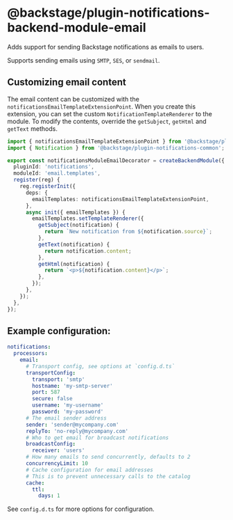 # @backstage/plugin-notifications-backend-module-email

Adds support for sending Backstage notifications as emails to users.

Supports sending emails using `SMTP`, `SES`, or `sendmail`.

## Customizing email content

The email content can be customized with the `notificationsEmailTemplateExtensionPoint`. When you create
this extension, you can set the custom `NotificationTemplateRenderer` to the module. To modify the contents,
override the `getSubject`, `getHtml` and `getText` methods.

```ts
import { notificationsEmailTemplateExtensionPoint } from '@backstage/plugin-notifications-backend-module-email';
import { Notification } from '@backstage/plugin-notifications-common';

export const notificationsModuleEmailDecorator = createBackendModule({
  pluginId: 'notifications',
  moduleId: 'email.templates',
  register(reg) {
    reg.registerInit({
      deps: {
        emailTemplates: notificationsEmailTemplateExtensionPoint,
      },
      async init({ emailTemplates }) {
        emailTemplates.setTemplateRenderer({
          getSubject(notification) {
            return `New notification from ${notification.source}`;
          },
          getText(notification) {
            return notification.content;
          },
          getHtml(notification) {
            return `<p>${notification.content}</p>`;
          },
        });
      },
    });
  },
});
```

## Example configuration:

```yaml
notifications:
  processors:
    email:
      # Transport config, see options at `config.d.ts`
      transportConfig:
        transport: 'smtp'
        hostname: 'my-smtp-server'
        port: 587
        secure: false
        username: 'my-username'
        password: 'my-password'
      # The email sender address
      sender: 'sender@mycompany.com'
      replyTo: 'no-reply@mycompany.com'
      # Who to get email for broadcast notifications
      broadcastConfig:
        receiver: 'users'
      # How many emails to send concurrently, defaults to 2
      concurrencyLimit: 10
      # Cache configuration for email addresses
      # This is to prevent unnecessary calls to the catalog
      cache:
        ttl:
          days: 1
```

See `config.d.ts` for more options for configuration.
